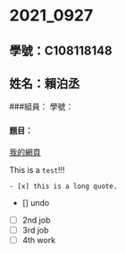 # 2021_0927

## 學號：C108118148
## 姓名：賴泊丞

###組員：   學號：
###


#### 題目：



[我的網頁](https://www.nkust.edu.tw/)

This is a ` test `!!!
```
- [x] this is a long quote.
```
- [] undo
- [ ] 2nd job
- [ ] 3rd job
- [ ] 4th work
